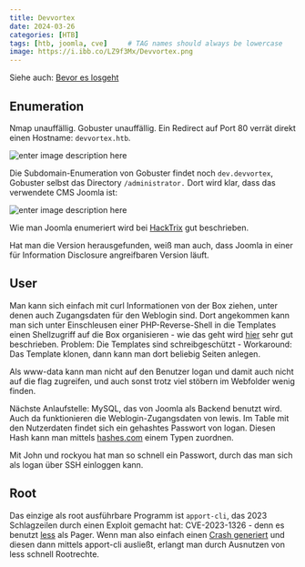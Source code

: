 ```yaml
---
title: Devvortex
date: 2024-03-26
categories: [HTB]
tags: [htb, joomla, cve]     # TAG names should always be lowercase
image: https://i.ibb.co/LZ9f3Mx/Devvortex.png
---
```


Siehe auch: [Bevor es losgeht](https://th3t3ngu.github.io/th3t3ngu/Hack-the-Box/)

## Enumeration

Nmap unauffällig. Gobuster unauffällig. Ein Redirect auf Port 80 verrät direkt einen Hostname: `devvortex.htb`.

![enter image description here](https://i.ibb.co/0F4HDmS/page.png)

Die Subdomain-Enumeration von Gobuster findet noch `dev.devvortex`, Gobuster selbst das Directory `/administrator.` Dort wird klar, dass das verwendete CMS Joomla ist:

![enter image description here](https://i.ibb.co/BgVSNh0/joomla.png)

Wie man Joomla enumeriert wird bei [HackTrix](https://book.hacktricks.xyz/network-services-pentesting/pentesting-web/joomla) gut beschrieben.

Hat man die Version herausgefunden, weiß man auch, dass Joomla in einer für Information Disclosure angreifbaren Version läuft.

## User
Man kann sich einfach mit curl Informationen von der Box ziehen, unter denen auch Zugangsdaten für den Weblogin sind. Dort angekommen kann man sich unter Einschleusen einer PHP-Reverse-Shell in die Templates einen Shellzugriff auf die Box organisieren - wie das geht wird [hier](https://www.hackingarticles.in/joomla-reverse-shell/) sehr gut beschrieben. 
Problem: Die Templates sind schreibgeschützt - Workaround: Das Template klonen, dann kann man dort beliebig Seiten anlegen. 

Als www-data kann man nicht auf den Benutzer logan und damit auch nicht auf die flag zugreifen, und auch sonst trotz viel stöbern im Webfolder wenig finden. 

Nächste Anlaufstelle: MySQL, das von Joomla als Backend benutzt wird. Auch da funktionieren die Weblogin-Zugangsdaten von lewis. Im Table mit den Nutzerdaten findet sich ein gehashtes Passwort von logan. Diesen Hash kann man mittels [hashes.com](https://hashes.com/en/tools/hash_identifier) einem Typen zuordnen.

Mit John und rockyou hat man so schnell ein Passwort, durch das man sich als logan über SSH einloggen kann.

## Root
Das einzige als root ausführbare Programm ist `apport-cli`, das 2023 Schlagzeilen durch einen Exploit gemacht hat: CVE-2023-1326 - denn es benutzt [less](https://gtfobins.github.io/gtfobins/less/) als Pager. 
Wenn man also einfach einen [Crash generiert](https://wiki.ubuntu.com/CrashReporting) und diesen dann mittels apport-cli ausließt,  erlangt man durch Ausnutzen von less schnell Rootrechte.